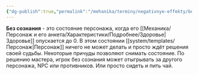 ```yaml
---
{"dg-publish":true,"permalink":"/mehanika/terminy/negativnye-effekty/bez-soznaniya/"}
---
```


**Без сознания** - это состояние персонажа, когда его [[Механика/Персонаж и его анкета/Характеристики/Подробнее/Здоровье\|Здоровье]] опускается до 0. В этом состоянии [[system/templates/Персонаж\|Персонаж]] ничего не может делать и просто ждёт решения своей судьбы. Некоторые причуды позволяют снимать состояние. По решению мастера, игрок без сознания может отыгрывать за другого персонажа, NPC или противников. Или просто сидеть и пить чай.
